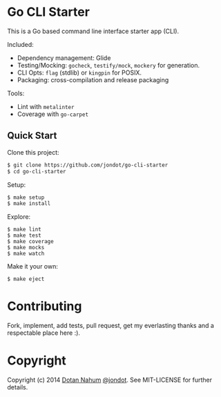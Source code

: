 # Go CLI Starter

This is a Go based command line interface starter app (CLI).

Included:

* Dependency management: Glide
* Testing/Mocking: `gocheck`, `testify/mock`, `mockery` for generation.
* CLI Opts: `flag` (stdlib) or `kingpin` for POSIX.
* Packaging: cross-compilation and release packaging

Tools:

* Lint with `metalinter`
* Coverage with `go-carpet`

## Quick Start

Clone this project:

```bash
$ git clone https://github.com/jondot/go-cli-starter
$ cd go-cli-starter
```

Setup:

```bash
$ make setup
$ make install
```

Explore:

```
$ make lint
$ make test
$ make coverage
$ make mocks
$ make watch
```

Make it your own:

```
$ make eject
```


# Contributing

Fork, implement, add tests, pull request, get my everlasting thanks and a respectable place here :).


# Copyright

Copyright (c) 2014 [Dotan Nahum](http://gplus.to/dotan) [@jondot](http://twitter.com/jondot). See MIT-LICENSE for further details.




